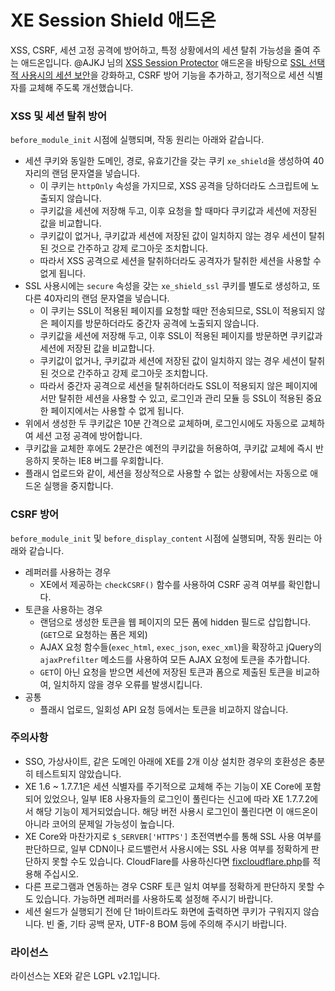 
XE Session Shield 애드온
========================

XSS, CSRF, 세션 고정 공격에 방어하고, 특정 상황에서의 세션 탈취 가능성을 줄여 주는 애드온입니다.
@AJKJ 님의 [XSS Session Protector](http://www.xpressengine.com/index.php?mid=download&package_id=22753449) 애드온을 바탕으로
[SSL 선택적 사용시의 세션 보안](http://www.phpschool.com/link/tipntech/79296)을 강화하고,
CSRF 방어 기능을 추가하고, 정기적으로 세션 식별자를 교체해 주도록 개선했습니다.

### XSS 및 세션 탈취 방어

`before_module_init` 시점에 실행되며, 작동 원리는 아래와 같습니다.

  - 세션 쿠키와 동일한 도메인, 경로, 유효기간을 갖는 쿠키 `xe_shield`을 생성하여 40자리의 랜덤 문자열을 넣습니다.
    - 이 쿠키는 `httpOnly` 속성을 가지므로, XSS 공격을 당하더라도 스크립트에 노출되지 않습니다.
    - 쿠키값을 세션에 저장해 두고, 이후 요청을 할 때마다 쿠키값과 세션에 저장된 값을 비교합니다.
    - 쿠키값이 없거나, 쿠키값과 세션에 저장된 값이 일치하지 않는 경우 세션이 탈취된 것으로 간주하고 강제 로그아웃 조치합니다.
    - 따라서 XSS 공격으로 세션을 탈취하더라도 공격자가 탈취한 세션을 사용할 수 없게 됩니다.
  - SSL 사용시에는 `secure` 속성을 갖는 `xe_shield_ssl` 쿠키를 별도로 생성하고, 또다른 40자리의 랜덤 문자열을 넣습니다.
    - 이 쿠키는 SSL이 적용된 페이지를 요청할 때만 전송되므로,
      SSL이 적용되지 않은 페이지를 방문하더라도 중간자 공격에 노출되지 않습니다.
    - 쿠키값을 세션에 저장해 두고, 이후 SSL이 적용된 페이지를 방문하면 쿠키값과 세션에 저장된 값을 비교합니다.
    - 쿠키값이 없거나, 쿠키값과 세션에 저장된 값이 일치하지 않는 경우 세션이 탈취된 것으로 간주하고 강제 로그아웃 조치합니다.
    - 따라서 중간자 공격으로 세션을 탈취하더라도 SSL이 적용되지 않은 페이지에서만 탈취한 세션을 사용할 수 있고,
      로그인과 관리 모듈 등 SSL이 적용된 중요한 페이지에서는 사용할 수 없게 됩니다.
  - 위에서 생성한 두 쿠키값은 10분 간격으로 교체하며, 로그인시에도 자동으로 교체하여 세션 고정 공격에 방어합니다.
  - 쿠키값을 교체한 후에도 2분간은 예전의 쿠키값을 허용하여, 쿠키값 교체에 즉시 반응하지 못하는 IE8 버그를 우회합니다.
  - 플래시 업로드와 같이, 세션을 정상적으로 사용할 수 없는 상황에서는 자동으로 애드온 실행을 중지합니다.

### CSRF 방어

`before_module_init` 및 `before_display_content` 시점에 실행되며, 작동 원리는 아래와 같습니다.

  - 레퍼러를 사용하는 경우
    - XE에서 제공하는 `checkCSRF()` 함수를 사용하여 CSRF 공격 여부를 확인합니다.
  - 토큰을 사용하는 경우 
    - 랜덤으로 생성한 토큰을 웹 페이지의 모든 폼에 hidden 필드로 삽입합니다. (`GET`으로 요청하는 폼은 제외)
    - AJAX 요청 함수들(`exec_html`, `exec_json`, `exec_xml`)을 확장하고 jQuery의 `ajaxPrefilter` 메소드를 사용하여 모든 AJAX 요청에 토큰을 추가합니다.
    - `GET`이 아닌 요청을 받으면 세션에 저장된 토큰과 폼으로 제출된 토큰을 비교하여, 일치하지 않을 경우 오류를 발생시킵니다.
  - 공통
    - 플래시 업로드, 일회성 API 요청 등에서는 토큰을 비교하지 않습니다.

### 주의사항

  - SSO, 가상사이트, 같은 도메인 아래에 XE를 2개 이상 설치한 경우의 호환성은 충분히 테스트되지 않았습니다.
  - XE 1.6 ~ 1.7.7.1은 세션 식별자를 주기적으로 교체해 주는 기능이 XE Core에 포함되어 있었으나,
    일부 IE8 사용자들의 로그인이 풀린다는 신고에 따라 XE 1.7.7.2에서 해당 기능이 제거되었습니다.
    해당 버전 사용시 로그인이 풀린다면 이 애드온이 아니라 코어의 문제일 가능성이 높습니다.
  - XE Core와 마찬가지로 `$_SERVER['HTTPS']` 초전역변수를 통해 SSL 사용 여부를 판단하므로,
    일부 CDN이나 로드밸런서 사용시에는 SSL 사용 여부를 정확하게 판단하지 못할 수도 있습니다.
    CloudFlare를 사용하신다면 [fixcloudflare.php](https://gist.github.com/kijin/25be59ac4b0d7c5ef722)를 적용해 주십시오.
  - 다른 프로그램과 연동하는 경우 CSRF 토큰 일치 여부를 정확하게 판단하지 못할 수도 있습니다.
    가능하면 레퍼러를 사용하도록 설정해 주시기 바랍니다.
  - 세션 쉴드가 실행되기 전에 단 1바이트라도 화면에 출력하면 쿠키가 구워지지 않습니다.
    빈 줄, 기타 공백 문자, UTF-8 BOM 등에 주의해 주시기 바랍니다.

### 라이선스

라이선스는 XE와 같은 LGPL v2.1입니다.
